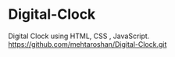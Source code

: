 # Digital-Clock
Digital Clock using HTML, CSS , JavaScript.
https://github.com/mehtaroshan/Digital-Clock.git
